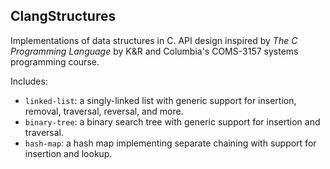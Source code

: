 ## ClangStructures

Implementations of data structures in C. API design inspired by _The C Programming Language_ by K&R and Columbia's COMS-3157 systems programming course.

Includes:
- `linked-list`: a singly-linked list with generic support for insertion, removal, traversal, reversal, and more.
- `binary-tree`: a binary search tree with generic support for insertion and traversal.
- `hash-map`: a hash map implementing separate chaining with support for insertion and lookup.
